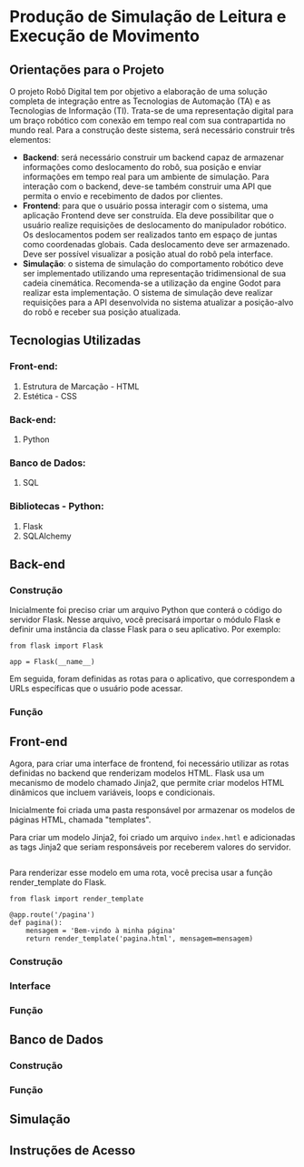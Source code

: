 # Produção de Simulação de Leitura e Execução de Movimento 

## Orientações para o Projeto 
O projeto Robô Digital tem por objetivo a elaboração de uma solução completa de integração entre as Tecnologias de Automação (TA) e as Tecnologias de Informação (TI). Trata-se de uma representação digital para um braço robótico com conexão em tempo real com sua contrapartida no mundo real. Para a construção deste sistema, será necessário construir três elementos:

- <strong>Backend</strong>: será necessário construir um backend capaz de armazenar informações como deslocamento do robô, sua posição e enviar informações em tempo real para um ambiente de simulação. Para interação com o backend, deve-se também construir uma API que permita o envio e recebimento de dados por clientes.
- <strong>Frontend</strong>: para que o usuário possa interagir com o sistema, uma aplicação Frontend deve ser construída. Ela deve possibilitar que o usuário realize requisições de deslocamento do manipulador robótico. Os deslocamentos podem ser realizados tanto em espaço de juntas como coordenadas globais. Cada deslocamento deve ser armazenado. Deve ser possível visualizar a posição atual do robô pela interface.
- <strong>Simulação</strong>: o sistema de simulação do comportamento robótico deve ser implementado utilizando uma representação tridimensional de sua cadeia cinemática. Recomenda-se a utilização da engine Godot para realizar esta implementação. O sistema de simulação deve realizar requisições para a API desenvolvida no sistema atualizar a posição-alvo do robô e receber sua posição atualizada.

## Tecnologias Utilizadas 
### Front-end:
1. Estrutura de Marcação - HTML 
2. Estética - CSS 

### Back-end:
1. Python

### Banco de Dados:
1. SQL 

### Bibliotecas - Python:
1. Flask
2. SQLAlchemy 

## Back-end
### Construção 
Inicialmente foi preciso criar um arquivo Python que conterá o código do servidor Flask. Nesse arquivo, você precisará importar o módulo Flask e definir uma instância da classe Flask para o seu aplicativo. Por exemplo:
</br>

`from flask import Flask`
</br>

`app = Flask(__name__)`

Em seguida, foram definidas as rotas para o aplicativo, que correspondem a URLs específicas que o usuário pode acessar. 

### Função 

## Front-end 

Agora, para criar uma interface de frontend, foi necessário utilizar as rotas definidas no backend que renderizam modelos HTML. Flask usa um mecanismo de modelo chamado Jinja2, que permite criar modelos HTML dinâmicos que incluem variáveis, loops e condicionais.

Inicialmente foi criada uma pasta responsável por armazenar os modelos de páginas HTML, chamada "templates". 

Para criar um modelo Jinja2, foi criado um arquivo `index.hmtl` e adicionadas as tags Jinja2 que seriam responsáveis por receberem valores do servidor.

<img href="https://github.com/gabInteli/simulation/blob/main/src/static/images/readme1.png"/>

Para renderizar esse modelo em uma rota, você precisa usar a função render_template do Flask.

```
from flask import render_template

@app.route('/pagina')
def pagina():
    mensagem = 'Bem-vindo à minha página'
    return render_template('pagina.html', mensagem=mensagem)
```
### Construção 
### Interface 
### Função 

## Banco de Dados 
### Construção 
### Função 
## Simulação 
## Instruções de Acesso 
